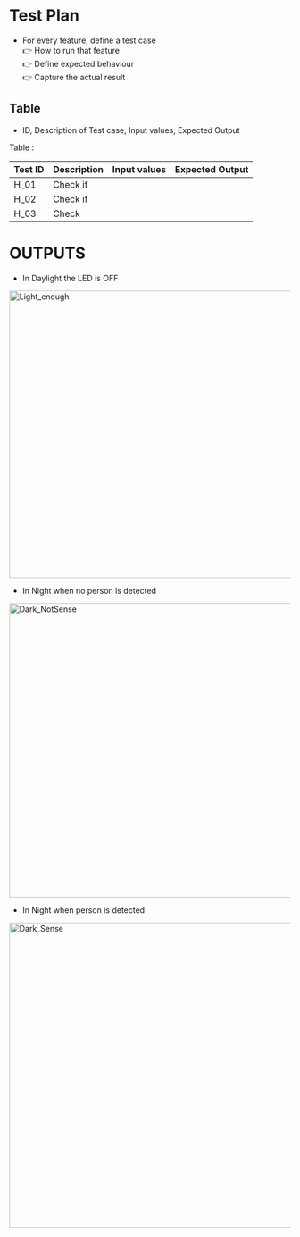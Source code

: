 # Test Plan
* For every feature, define a test case </br>
 :point_right: How to run that feature </br>
 :point_right: Define expected behaviour </br>
 :point_right: Capture the actual result

## Table
* ID, Description of Test case, Input values, Expected Output</br>

Table : </br>

|Test ID|	Description|	Input values|	Expected Output|
|:------|:-----------|:-------|:-------|
| H_01 |	Check if  |	 |  |
| H_02 |	Check if |	|	 |
| H_03 |	Check  |	 |  |

# OUTPUTS

* In Daylight the LED is OFF

<img width="515" alt="Light_enough" src="https://user-images.githubusercontent.com/98833151/157128568-f274ed69-03c5-4382-9aa5-c03aca36ec62.png">

* In Night when no person is detected

<img width="527" alt="Dark_NotSense" src="https://user-images.githubusercontent.com/98833151/157128630-d60e59e9-9717-49fa-a170-fe3910eeca0a.png">

* In Night when person is detected

<img width="547" alt="Dark_Sense" src="https://user-images.githubusercontent.com/98833151/157128676-1391b112-2fca-405d-b9af-b853ff342059.png">
